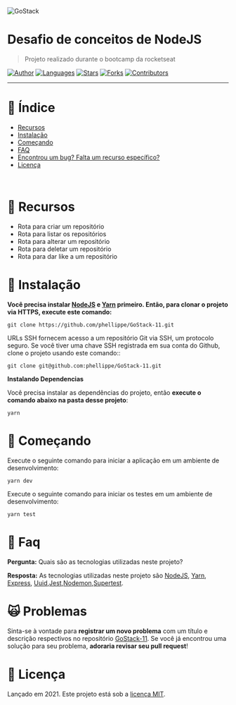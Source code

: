 <img alt="GoStack" src="https://github.com/phellippe/GoStack-11/blob/main/logo/gostack-rocketseat.png" />


# Desafio de conceitos de NodeJS

> Projeto realizado durante o bootcamp da rocketseat

[![Author](https://img.shields.io/badge/author-phellippe-662d91?style=flat-square)](https://github.com/phellippe)
[![Languages](https://img.shields.io/github/languages/count/phellippe/GoStack-11?color=%23662d91&style=flat-square)](#)
[![Stars](https://img.shields.io/github/stars/phellippe/GoStack-11?color=662d91&style=flat-square)](https://github.com/phellippe/GoStack-11/stargazers)
[![Forks](https://img.shields.io/github/forks/phellippe/GoStack-11?color=%23662d91&style=flat-square)](https://github.com/phellippe/GoStack-11/network/members)
[![Contributors](https://img.shields.io/github/contributors/phellippe/GoStack-11?color=662d91&style=flat-square)](https://github.com/phellippe/GoStack-11//graphs/contributors)

---

# :pushpin: Índice

* [Recursos](#rocket-recursos)
* [Instalação](#construction_worker-instalação)
* [Começando](#runner-começando)
* [FAQ](#postbox-faq)
* [Encontrou um bug? Falta um recurso específico?](#scream_cat-problemas)
* [Licença](#closed_book-licença)

<br />

# :rocket: Recursos

* Rota para criar um repositório
* Rota para listar os repositórios
* Rota para alterar um repositório
* Rota para deletar um repositório
* Rota para dar like a um repositório

# :construction_worker: Instalação
**Você precisa instalar [NodeJS](https://nodejs.org/en/) e [Yarn](https://yarnpkg.com/) primeiro. Então, para clonar o projeto via HTTPS, execute este comando:**

```git clone https://github.com/phellippe/GoStack-11.git```

URLs SSH fornecem acesso a um repositório Git via SSH, um protocolo seguro. Se você tiver uma chave SSH registrada em sua conta do Github, clone o projeto usando este comando::

```git clone git@github.com:phellippe/GoStack-11.git```

**Instalando Dependencias**

Você precisa instalar as dependências do projeto, então **execute o comando abaixo na pasta desse projeto**:

```yarn```

# :runner: Começando

Execute o seguinte comando para iniciar a aplicação em um ambiente de desenvolvimento:

```yarn dev```

Execute o seguinte comando para iniciar os testes em um ambiente de desenvolvimento:

```yarn test```


# :postbox: Faq

**Pergunta:** Quais são as tecnologias utilizadas neste projeto?

**Resposta:** 
As tecnologias utilizadas neste projeto são [NodeJS](https://nodejs.org/en/), [Yarn](https://yarnpkg.com/), [Express](https://expressjs.com/pt-br/), [Uuid](https://www.npmjs.com/package/uuid),[Jest](https://jestjs.io/),[Nodemon](https://nodemon.io/),[Supertest](https://www.npmjs.com/package/supertest/).

# :scream_cat: Problemas

Sinta-se à vontade para **registrar um novo problema** com um título e descrição respectivos no repositório [GoStack-11](https://github.com/phellippe/GoStack-11/issues). Se você já encontrou uma solução para seu problema, **adoraria revisar seu pull request**!

# :closed_book: Licença

Lançado em 2021.
Este projeto está sob a [licença MIT](https://github.com/phellippe/GoStack-11/blob/main/LICENSE).